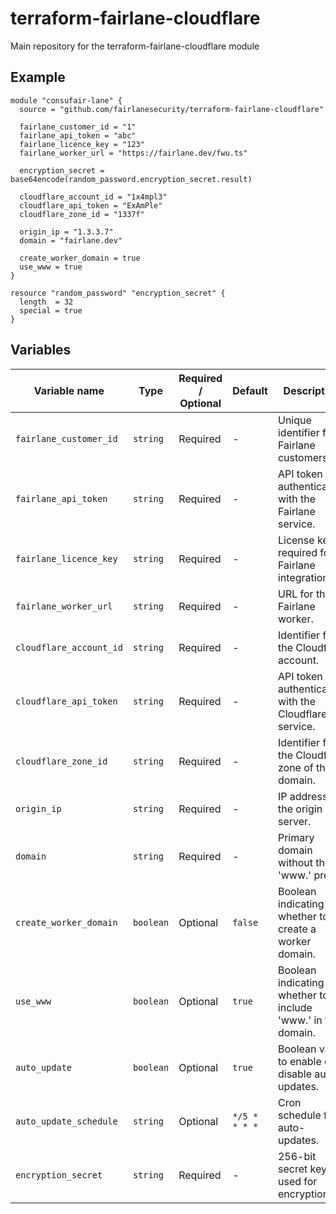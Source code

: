 # terraform-fairlane-cloudflare

Main repository for the terraform-fairlane-cloudflare module

## Example

```
module "consufair-lane" {
  source = "github.com/fairlanesecurity/terraform-fairlane-cloudflare"

  fairlane_customer_id = "1"
  fairlane_api_token = "abc"
  fairlane_licence_key = "123"
  fairlane_worker_url = "https://fairlane.dev/fwu.ts"

  encryption_secret = base64encode(random_password.encryption_secret.result)

  cloudflare_account_id = "1x4mpl3"
  cloudflare_api_token = "ExAmPle"
  cloudflare_zone_id = "1337f"

  origin_ip = "1.3.3.7"
  domain = "fairlane.dev"

  create_worker_domain = true
  use_www = true
}

resource "random_password" "encryption_secret" {
  length  = 32
  special = true
}
```

## Variables

| Variable name           | Type      | Required / Optional | Default       | Description                                                 |
| ----------------------- | --------- | ------------------- | ------------- | ----------------------------------------------------------- |
| `fairlane_customer_id`  | `string`  | Required            | -             | Unique identifier for Fairlane customers.                   |
| `fairlane_api_token`    | `string`  | Required            | -             | API token for authenticating with the Fairlane service.     |
| `fairlane_licence_key`  | `string`  | Required            | -             | License key required for Fairlane integration.              |
| `fairlane_worker_url`   | `string`  | Required            | -             | URL for the Fairlane worker.                                |
| `cloudflare_account_id` | `string`  | Required            | -             | Identifier for the Cloudflare account.                      |
| `cloudflare_api_token`  | `string`  | Required            | -             | API token for authenticating with the Cloudflare service.   |
| `cloudflare_zone_id`    | `string`  | Required            | -             | Identifier for the Cloudflare zone of the domain.           |
| `origin_ip`             | `string`  | Required            | -             | IP address of the origin server.                            |
| `domain`                | `string`  | Required            | -             | Primary domain without the 'www.' prefix.                   |
| `create_worker_domain`  | `boolean` | Optional            | `false`       | Boolean indicating whether to create a worker domain.       |
| `use_www`               | `boolean` | Optional            | `true`        | Boolean indicating whether to include 'www.' in the domain. |
| `auto_update`           | `boolean` | Optional            | `true`        | Boolean value to enable or disable auto-updates.            |
| `auto_update_schedule`  | `string`  | Optional            | `*/5 * * * *` | Cron schedule for auto-updates.                             |
| `encryption_secret`     | `string`  | Required            | -             | 256-bit secret key used for encryption.                     |
